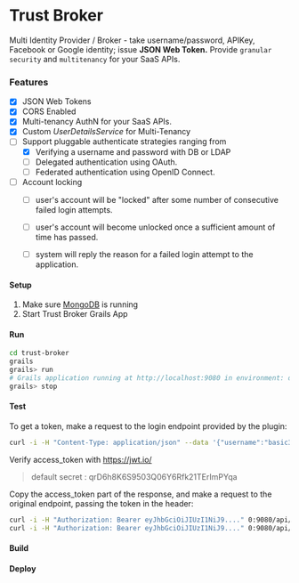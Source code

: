 Trust Broker
============

Multi Identity Provider / Broker - take username/password, APIKey, Facebook or Google identity; issue **JSON Web Token.**
Provide `granular security` and `multitenancy` for your SaaS APIs.

### Features

- [x] JSON Web Tokens
- [x] CORS Enabled
- [x] Multi-tenancy AuthN for your SaaS APIs.
- [x] Custom *UserDetailsService* for Multi-Tenancy
- [ ] Support pluggable authenticate strategies ranging from 
    - [x] Verifying a username and password with DB or LDAP 
    - [ ] Delegated authentication using OAuth.
    - [ ] Federated authentication using OpenID Connect.
- [ ] Account locking 
    - [ ] user's account will be "locked" after some number of consecutive failed login attempts.
    - [ ] user's account will become unlocked once a sufficient amount of time has passed.
    - [ ] system will reply the reason for a failed login attempt to the application.


#### Setup

1. Make sure [MongoDB](../MONGO.md) is running
2. Start Trust Broker Grails App

#### Run  

```bash
cd trust-broker
grails
grails> run
# Grails application running at http://localhost:9080 in environment: development
grails> stop
```

#### Test
To get a token, make a request to the login endpoint provided by the plugin:

```bash
curl -i -H "Content-Type: application/json" --data '{"username":"basic3","password":"basic123"}' 0:9080/api/login
```

Verify access_token with https://jwt.io/
> default secret : qrD6h8K6S9503Q06Y6Rfk21TErImPYqa

Copy the access_token part of the response, and make a request to the original endpoint, passing the token in the header:

```bash
curl -i -H "Authorization: Bearer eyJhbGciOiJIUzI1NiJ9...." 0:9080/api/books
curl -i -H "Authorization: Bearer eyJhbGciOiJIUzI1NiJ9...." 0:9080/api/test
```

#### Build

#### Deploy




